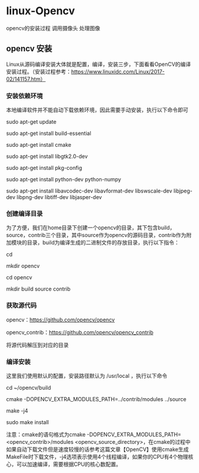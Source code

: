# linux-Opencv
opencv的安装过程  调用摄像头 处理图像
## opencv 安装
Linux从源码编译安装大体就是配置，编译，安装三步，下面看看OpenCV的编译安装过程。（安装过程参考：https://www.linuxidc.com/Linux/2017-02/141157.htm）
### 安装依赖环境

本地编译软件并不能自动下载依赖环境，因此需要手动安装，执行以下命令即可

sudo apt-get update

sudo apt-get install build-essential

sudo apt-get install cmake

sudo apt-get install libgtk2.0-dev

sudo apt-get install pkg-config

sudo apt-get install python-dev python-numpy

sudo apt-get install libavcodec-dev libavformat-dev libswscale-dev libjpeg-dev libpng-dev libtiff-dev libjasper-dev

### 创建编译目录

为了方便，我们在home目录下创建一个opencv的目录，其下包含build，source，contrib三个目录，其中source作为opencv的源码目录，contrib作为附加模块的目录，build为编译生成的二进制文件的存放目录，执行以下指令：

cd

mkdir opencv

cd opencv

mkdir build source contrib

### 获取源代码

opencv：https://github.com/opencv/opencv 

opencv_contrib：https://github.com/opencv/opencv_contrib

将源代码解压到对应的目录

### 编译安装

这里我们使用默认的配置，安装路径默认为 /usr/local ，执行以下命令

cd ~/opencv/build

cmake -DOPENCV_EXTRA_MODULES_PATH=../contrib/modules ../source

make -j4

sudo make install

注意：cmake的语句格式为cmake -DOPENCV_EXTRA_MODULES_PATH=<opencv_contrib>/modules <opencv_source_directory>，在cmake的过程中如果自动下载文件但是速度较慢的话参考这篇文章【OpenCV】使用cmake生成MakeFile时下载文件，-j4选项表示使用4个线程编译，如果你的CPU有4个物理核心，可以加速编译，需要根据CPU的核心数配置。
